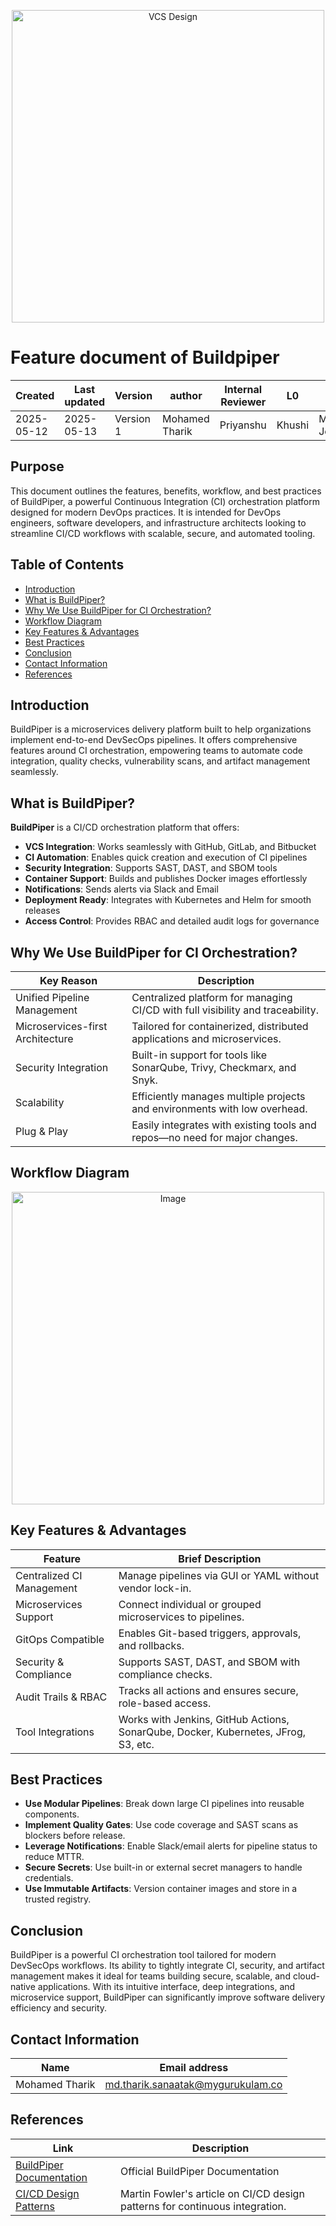 <p align="center">
  <img src="https://github.com/user-attachments/assets/9ed09a96-a6f0-4b75-9ab9-25ac6b9d9e4b" alt="VCS Design" width="500"/>
</p>

# **Feature document of Buildpiper**

| Created        | Last updated      | Version         | author|  Internal Reviewer | L0 | L1 | L2|
|----------------|----------------|-----------------|-----------------|-----|------|----|----|
| 2025-05-12  | 2025-05-13   |     Version 1         |  Mohamed Tharik |Priyanshu|Khushi|Mukul Joshi |Piyush Upadhyay|

## Purpose
This document outlines the features, benefits, workflow, and best practices of BuildPiper, a powerful Continuous Integration (CI) orchestration platform designed for modern DevOps practices. It is intended for DevOps engineers, software developers, and infrastructure architects looking to streamline CI/CD workflows with scalable, secure, and automated tooling.

## Table of Contents

- [Introduction](#introduction)
- [What is BuildPiper?](#what-is-buildpiper)
- [Why We Use BuildPiper for CI Orchestration?](#why-we-use-buildpiper-for-ci-orchestration)
- [Workflow Diagram](#workflow-diagram)
- [Key Features & Advantages](#key-features--advantages)
- [Best Practices](#best-practices)
- [Conclusion](#conclusion)
- [Contact Information](#contact-information)
- [References](#references)

## Introduction 
BuildPiper is a microservices delivery platform built to help organizations implement end-to-end DevSecOps pipelines. It offers comprehensive features around CI orchestration, empowering teams to automate code integration, quality checks, vulnerability scans, and artifact management seamlessly.

## What is BuildPiper?
**BuildPiper** is a CI/CD orchestration platform that offers:

- **VCS Integration**: Works seamlessly with GitHub, GitLab, and Bitbucket
- **CI Automation**: Enables quick creation and execution of CI pipelines
- **Security Integration**: Supports SAST, DAST, and SBOM tools
- **Container Support**: Builds and publishes Docker images effortlessly
- **Notifications**: Sends alerts via Slack and Email
- **Deployment Ready**: Integrates with Kubernetes and Helm for smooth releases
- **Access Control**: Provides RBAC and detailed audit logs for governance

## Why We Use BuildPiper for CI Orchestration?
| **Key Reason**                  | **Description**                                                                 |
|-------------------------------|---------------------------------------------------------------------------------|
| Unified Pipeline Management   | Centralized platform for managing CI/CD with full visibility and traceability. |
| Microservices-first Architecture | Tailored for containerized, distributed applications and microservices.         |
| Security Integration          | Built-in support for tools like SonarQube, Trivy, Checkmarx, and Snyk.         |
| Scalability                   | Efficiently manages multiple projects and environments with low overhead.       |
| Plug & Play                   | Easily integrates with existing tools and repos—no need for major changes.     |

## Workflow Diagram
<p align="center">
<img src="https://github.com/user-attachments/assets/23de4ecc-0868-4a01-86d2-e9096a698c6c" alt="Image" width="500"/>
</p>

## Key Features & Advantages

| **Feature**                     | **Brief Description**                                                                 |
|--------------------------------|----------------------------------------------------------------------------------------|
| Centralized CI Management      | Manage pipelines via GUI or YAML without vendor lock-in.                             |
| Microservices Support          | Connect individual or grouped microservices to pipelines.                            |
| GitOps Compatible              | Enables Git-based triggers, approvals, and rollbacks.                                |
| Security & Compliance          | Supports SAST, DAST, and SBOM with compliance checks.                                 |
| Audit Trails & RBAC            | Tracks all actions and ensures secure, role-based access.                            |
| Tool Integrations              | Works with Jenkins, GitHub Actions, SonarQube, Docker, Kubernetes, JFrog, S3, etc.   |

## Best Practices
- **Use Modular Pipelines**: Break down large CI pipelines into reusable components.
- **Implement Quality Gates**: Use code coverage and SAST scans as blockers before release.
- **Leverage Notifications**: Enable Slack/email alerts for pipeline status to reduce MTTR.
- **Secure Secrets**: Use built-in or external secret managers to handle credentials.
- **Use Immutable Artifacts**: Version container images and store in a trusted registry.

## Conclusion 
BuildPiper is a powerful CI orchestration tool tailored for modern DevSecOps workflows. Its ability to tightly integrate CI, security, and artifact management makes it ideal for teams building secure, scalable, and cloud-native applications. With its intuitive interface, deep integrations, and microservice support, BuildPiper can significantly improve software delivery efficiency and security.

## Contact Information
| Name | Email address         |
|------|------------------------|
| Mohamed Tharik  | md.tharik.sanaatak@mygurukulam.co    |

## References

| Link                                                                                                         | Description                                      |
|--------------------------------------------------------------------------------------------------------------|--------------------------------------------------|
| [BuildPiper Documentation](https://www.buildpiper.io/)                                                      | Official BuildPiper Documentation                |
| [CI/CD Design Patterns](https://martinfowler.com/articles/continuousIntegration.html)                         | Martin Fowler's article on CI/CD design patterns for continuous integration. |

